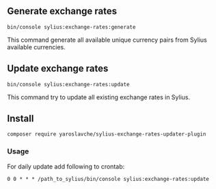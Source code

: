 ## Generate exchange rates

```
bin/console sylius:exchange-rates:generate
```
This command generate all available unique currency pairs from Sylius available currencies.

## Update exchange rates

```
bin/console sylius:exchange-rates:update
```
This command try to update all existing exchange rates in Sylius.

## Install
```
composer require yaroslavche/sylius-exchange-rates-updater-plugin
```

### Usage
For daily update add following to crontab:
```
0 0 * * * /path_to_sylius/bin/console sylius:exchange-rates:update
```
